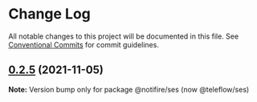 # Change Log

All notable changes to this project will be documented in this file.
See [Conventional Commits](https://conventionalcommits.org) for commit guidelines.

## [0.2.5](https://github.com/khulnasoft/teleflow.khulnasoft.commpare/v0.2.4...v0.2.5) (2021-11-05)

**Note:** Version bump only for package @notifire/ses (now @teleflow/ses)
